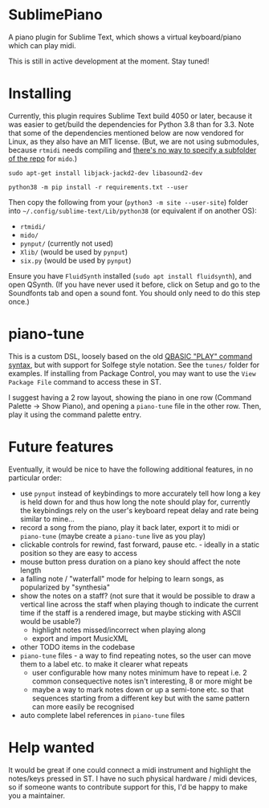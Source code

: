 # SublimePiano

A piano plugin for Sublime Text, which shows a virtual keyboard/piano which can play midi.

This is still in active development at the moment. Stay tuned!


# Installing

Currently, this plugin requires Sublime Text build 4050 or later, because it was easier to get/build the dependencies for Python 3.8 than for 3.3. Note that some of the dependencies mentioned below are now vendored for Linux, as they also have an MIT license. (But, we are not using submodules, because `rtmidi` needs compiling and [there's no way to specify a subfolder of the repo](https://stackoverflow.com/q/5303496/4473405) for `mido`.)

`sudo apt-get install libjack-jackd2-dev libasound2-dev`


`python38 -m pip install -r requirements.txt --user`

Then copy the following from your (`python3 -m site --user-site`) folder into `~/.config/sublime-text/Lib/python38` (or equivalent if on another OS):
- `rtmidi/`
- `mido/`
- `pynput/` (currently not used)
- `Xlib/` (would be used by `pynput`)
- `six.py` (would be used by `pynput`)

Ensure you have `FluidSynth` installed (`sudo apt install fluidsynth`), and open QSynth. (If you have never used it before, click on Setup and go to the Soundfonts tab and open a sound font. You should only need to do this step once.)

# piano-tune

This is a custom DSL, loosely based on the old [QBASIC "PLAY" command syntax](https://www.qbasic.net/en/reference/qb11/Statement/PLAY-006.htm), but with support for Solfege style notation.
See the `tunes/` folder for examples. If installing from Package Control, you may want to use the `View Package File` command to access these in ST.

I suggest having a 2 row layout, showing the piano in one row (Command Palette -> Show Piano), and opening a `piano-tune` file in the other row. Then, play it using the command palette entry.

# Future features

Eventually, it would be nice to have the following additional features, in no particular order:

- use `pynput` instead of keybindings to more accurately tell how long a key is held down for and thus how long the note should play for, currently the keybindings rely on the user's keyboard repeat delay and rate being similar to mine...
- record a song from the piano, play it back later, export it to midi or `piano-tune` (maybe create a `piano-tune` live as you play)
- clickable controls for rewind, fast forward, pause etc. - ideally in a static position so they are easy to access
- mouse button press duration on a piano key should affect the note length
- a falling note / "waterfall" mode for helping to learn songs, as popularized by "synthesia"
- show the notes on a staff? (not sure that it would be possible to draw a vertical line across the staff when playing though to indicate the current time if the staff is a rendered image, but maybe sticking with ASCII would be usable?)
  - highlight notes missed/incorrect when playing along
  - export and import MusicXML
- other TODO items in the codebase
- `piano-tune` files - a way to find repeating notes, so the user can move them to a label etc. to make it clearer what repeats
  - user configurable how many notes minimum have to repeat
    i.e. 2 common consequective notes isn't interesting, 8 or more might be
  - maybe a way to mark notes down or up a semi-tone etc. so that sequences starting from a different key but with the same pattern can more easily be recognised
- auto complete label references in `piano-tune` files


# Help wanted

It would be great if one could connect a midi instrument and highlight the notes/keys pressed in ST. I have no such physical hardware / midi devices, so if someone wants to contribute support for this, I'd be happy to make you a maintainer.
